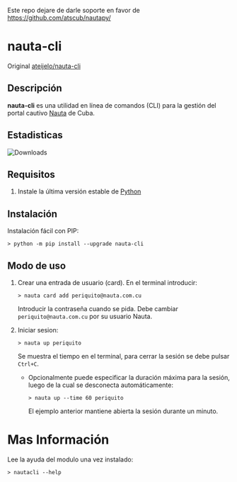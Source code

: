 Este repo dejare de darle soporte en favor de https://github.com/atscub/nautapy/

# nauta-cli

Original [ateijelo/nauta-cli](https://github.com/ateijelo/nauta-cli)

## Descripción

**nauta-cli** es una utilidad en línea de comandos (CLI) para la gestión del portal cautivo [Nauta](https://secure.etecsa.net:8443/) de Cuba.

## Estadisticas
![Downloads](https://pepy.tech/badge/nauta-cli)

## Requisitos

1. Instale la última versión estable de [Python](https://www.python.org/downloads/)

## Instalación

Instalación fácil con PIP:

`> python -m pip install --upgrade nauta-cli`

## Modo de uso

1. Crear una entrada de usuario (card). En el terminal introducir:


    `> nauta card add periquito@nauta.com.cu`
    
    Introducir la contraseña cuando se pida. Debe cambiar `periquito@nauta.com.cu` por su usuario Nauta.

1. Iniciar sesion:

    `> nauta up periquito`
    
    Se muestra el tiempo en el terminal, para cerrar la sesión se debe pulsar `Ctrl+C`.

    * Opcionalmente puede especificar la duración máxima para la sesión, luego de la cual se desconecta automáticamente:
    
        `> nauta up --time 60 periquito`
        
        El ejemplo anterior mantiene abierta la sesión durante un minuto.
    
# Mas Información

Lee la ayuda del modulo una vez instalado:

`> nautacli --help`
